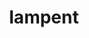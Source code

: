 ---
id: 608
title: lampent
types: [ghost,fire]
image: https://raw.githubusercontent.com/PokeAPI/sprites/master/sprites/pokemon/608.png
---